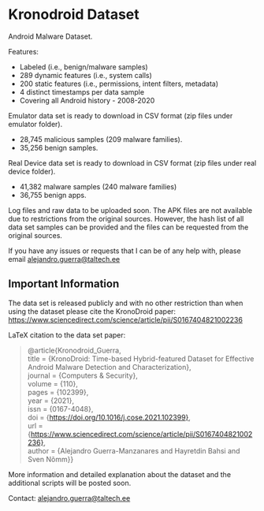 # Kronodroid Dataset
Android Malware Dataset. 

Features:

- Labeled (i.e., benign/malware samples)
- 289 dynamic features (i.e., system calls)
- 200 static features (i.e., permissions, intent filters, metadata)
- 4 distinct timestamps per data sample
- Covering all Android history - 2008-2020


Emulator data set is ready to download in CSV format (zip files under emulator folder). 
  - 28,745 malicious samples (209 malware families).
  - 35,256 benign samples.

Real Device data set is ready to download in CSV format (zip files under real device folder).  
  - 41,382 malware samples (240 malware families)
  - 36,755 benign apps.

Log files and raw data to be uploaded soon. The APK files are not available due to restrictions from the original sources. However, the hash list of all data set samples can be provided and the files can be requested from the original sources.

If you have any issues or requests that I can be of any help with, please email alejandro.guerra@taltech.ee 

## Important Information

The data set is released publicly and with no other restriction than when using the dataset please cite the KronoDroid paper:
https://www.sciencedirect.com/science/article/pii/S0167404821002236

LaTeX citation to the data set paper:

>@article{Kronodroid_Guerra, <br/>
title = {KronoDroid: Time-based Hybrid-featured Dataset for Effective Android Malware Detection and Characterization}, <br/>
journal = {Computers & Security}, <br/>
volume = {110}, <br/>
pages = {102399}, <br/>
year = {2021}, <br/>
issn = {0167-4048}, <br/>
doi = {https://doi.org/10.1016/j.cose.2021.102399}, <br/>
url = {https://www.sciencedirect.com/science/article/pii/S0167404821002236}, <br/>
author = {Alejandro Guerra-Manzanares and Hayretdin Bahsi and Sven Nõmm}} <br/>

More information and detailed explanation about the dataset and the additional scripts will be posted soon.

Contact: alejandro.guerra@taltech.ee


